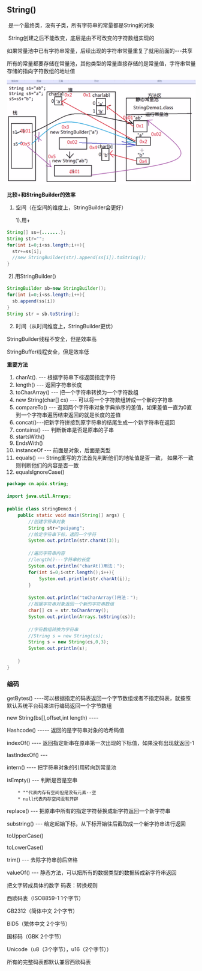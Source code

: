 ## String()

​				是一个最终类，没有子类，所有字符串的常量都是String的对象

​				String创建之后不能改变，底层是由不可改变的字符数组实现的 

​				如果常量池中已有字符串常量，后续出现的字符串常量重复了就用前面的---共享

​				所有的常量都要存储在常量池，其他类型的常量直接存储的是常量值，字符串常量存储的指向字符数组的地址值



  ![截屏2021-06-08 上午10.07.18](https://raw.githubusercontent.com/DataDevLPY/TyporaPicStore/main/Picture202111220027743.png?token=AWS37JMPUGK6G42MKN2PZGLBTJZZQ)



**比较+和StringBuilder的效率**

1. 空间（在空间的维度上，StringBuilder会更好）

   1).用+

```java
String[] ss={.......};
String str="";
for(int i=0;i<ss.length;i++){
  str+=ss[i];
  //new StringBuilder(str).append(ss[i]).toString();
}
```

​		2).用StringBuilder()

```java
StringBuilder sb=new StringBuilder();
for(int i=0;i<ss.length;i++){
  sb.append(ss[i])
}
String str = sb.toString();
```



2. 时间（从时间维度上，StringBuilder更优）

 





StringBuilder线程不安全，但是效率高

StringBuffer线程安全，但是效率低





**重要方法**

1. charAt(). ---  根据字符串下标返回指定字符
2. length() --- 返回字符串长度
3. toCharArray() ---  把一个字符串转换为一个字符数组
4. new String(char[] cs) --- 可以将一个字符数组转成一个新的字符串
5. compareTo() --- 返回两个字符串对象字典排序的差值，如果差值一直为0直到一个字符串遍历结束返回的就是长度的差值
6. concat()---把新字符拼接到原字符串的结尾生成一个新字符串在返回
7. contains() --- 判断新串是否是原串的子串
8. startsWith()
9. EndsWith()
10. instanceOf --- 前面是对象，后面是类型 
11. equals() --- String重写的方法首先判断他们的地址值是否一致， 如果不一致则判断他们的内容是否一致
12. equalsIgnoreCase()



```java
package cn.apix.string;

import java.util.Arrays;

public class stringDemo3 {
    public static void main(String[] args) {
        //创建字符串对象
        String str="peiyang";
        //给定字符串下标，返回一个字符
        System.out.println(str.charAt(3));

        //遍历字符串内容
        //length()---字符串的长度
        System.out.println("charAt()用法：");
        for(int i=0;i<str.length();i++){
            System.out.println(str.charAt(i));
        }

        System.out.println("toCharArray()用法：");
        //根据字符串对象返回一个新的字符串数组
        char[] cs = str.toCharArray();
        System.out.println(Arrays.toString(cs));

        //字符数组转换为字符串
        //String s = new String(cs);
        String s = new String(cs,0,3);
        System.out.println(s);

    }
}

```







### 编码

getBytes() ----可以根据指定的码表返回一个字节数组或者不指定码表，就按照默认系统平台码来进行编码返回一个字节数组

new String(bs[],offset,int length) ---- 

Hashcode() ----- 返回的是字符串对象的哈希码值

indexOf() ---- 返回指定新串在原串第一次出现的下标值，如果没有出现就返回-1

lastIndexOf() --- 

intern() ---- 把字符串对象的引用转向到常量池

isEmpty() --- 判断是否是空串

		* ""代表内存有空间但是没有元素--空
		* null代表内存空间没有开辟

replace() --- 把原串中所有的指定字符替换成新字符返回一个新字符串

substring() --- 给定起始下标，从下标开始往后截取成一个新字符串进行返回

toUpperCase() 

toLowerCase()

trim() --- 去除字符串前后空格

valueOf() --- 静态方法，可以把所有的数据类型的数据转成新字符串返回









把文字转成具体的数字		码表：转换规则



西欧码表（ISO8859-1  1个字节）

GB2312（简体中文  2个字节）

BID5（繁体中文  2个字节）

国标码（GBK  2个字节）

Unicode（u8（3个字节），u16（2个字节））



所有的完整码表都默认兼容西欧码表




